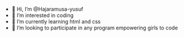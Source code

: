 - 👋 Hi, I’m @Hajaramusa-yusuf
- 👀 I’m interested in coding
- 🌱 I’m currently learning html and css
- 💞️ I’m looking to participate in any program empowering girls to code

<!---
Hajaramusa-yusuf/Hajaramusa-yusuf is a ✨ special ✨ repository because its `README.md` (this file) appears on your GitHub profile.
You can click the Preview link to take a look at your changes.
--->
